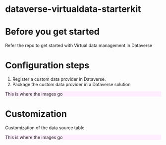 # dataverse-virtualdata-starterkit

# Before you get started
Refer the repo to get started with Virtual data management in Dataverse


# Configuration steps
1. Register a custom data provider in Dataverse.
2. Package the custom data provider in a Dataverse solution

<div style="background-color: #ffeeff">
This is where the images go
</div>

# Customization 
Customization of the data source table

<div style="background-color: #ffeeff">
This is where the images go
</div>